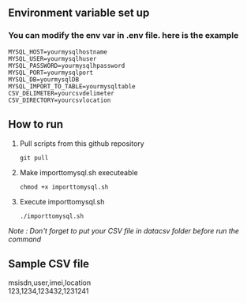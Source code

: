 ## Environment variable set up ##
### You can modify the env var in .env file. here is the example ###
```
MYSQL_HOST=yourmysqlhostname
MYSQL_USER=yourmysqlhuser
MYSQL_PASSWORD=yourmysqlhpassword
MYSQL_PORT=yourmysqlport
MYSQL_DB=yourmysqlDB
MYSQL_IMPORT_TO_TABLE=yourmysqltable
CSV_DELIMETER=yourcsvdelimeter
CSV_DIRECTORY=yourcsvlocation
```

## How to run ##
1. Pull scripts from this github repository
    ```
    git pull
    ```
2. Make importtomysql.sh executeable
    ```
    chmod +x importtomysql.sh
    ```
3. Execute importtomysql.sh
    ```
    ./importtomysql.sh
    ```
*Note : Don't forget to put your CSV file in datacsv folder before run the command*

## Sample CSV file ##
msisdn,user,imei,location <br />
123,1234,123432,1231241

